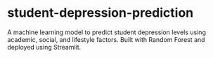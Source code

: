 # student-depression-prediction
A machine learning model to predict student depression levels using academic, social, and lifestyle factors. Built with Random Forest and deployed using Streamlit.
